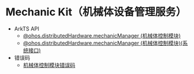 # Mechanic Kit（机械体设备管理服务）<!--mechanic-api-->

- ArkTS API<!--mechanic-arkts-->
  - [@ohos.distributedHardware.mechanicManager (机械体控制模块)](js-apis-mechanicManager.md)
  <!--Del-->
  - [@ohos.distributedHardware.mechanicManager (机械体控制模块)(系统接口)](js-apis-mechanicManager-sys.md)
  <!--DelEnd-->
- 错误码<!--mechanic-arkts-errcode-->
  - [机械体控制模块错误码](errorcode-mechanic.md)
  